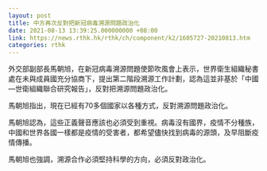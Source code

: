 ```yaml
---
layout: post
title: 中方再次反對把新冠病毒溯源問題政治化
date: 2021-08-13 13:39:25.000000000 +08:00
link: https://news.rthk.hk/rthk/ch/component/k2/1605727-20210813.htm
categories: rthk
---
```


外交部副部長馬朝旭，在新冠病毒溯源問題使節吹風會上表示，世界衛生組織秘書處在未與成員國充分協商下，提出第二階段溯源工作計劃，認為這並非基於「中國—世衛組織聯合研究報告」，反對把溯源問題政治化。

馬朝旭指出，現在已經有70多個國家以各種方式，反對溯源問題政治化。

馬朝旭認為，這些正義聲音應該也必須受到重視。病毒沒有國界，疫情不分種族，中國和世界各國一樣都是疫情的受害者，都希望儘快找到病毒的源頭，及早阻斷疫情傳播。

馬朝旭也強調，溯源合作必須堅持科學的方向，必須反對政治化。
